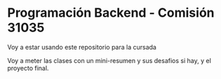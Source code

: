 # Programación Backend - Comisión 31035

Voy a estar usando este repositorio para la cursada

Voy a meter las clases con un mini-resumen y sus desafios si hay, y el proyecto
final.